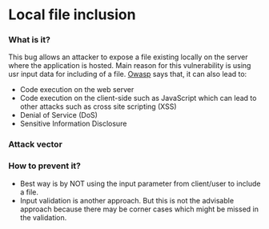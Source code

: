 # Local file inclusion

### What is it?
This bug allows an attacker to expose a file existing locally on the server where the application is hosted. Main reason for this vulnerability is using usr input data for including of a file. [Owasp] says that, it can also lead to:
- Code execution on the web server
- Code execution on the client-side such as JavaScript which can lead to other attacks such as cross site scripting (XSS)
- Denial of Service (DoS)
- Sensitive Information Disclosure

### Attack vector
<Need to fill info here>

### How to prevent it?
- Best way is by NOT using the input parameter from client/user to include a file.
- Input validation is another approach. But this is not the advisable approach because there may be corner cases which might be missed in the validation.

[owasp]:https://www.owasp.org/index.php/Testing_for_Local_File_Inclusion

